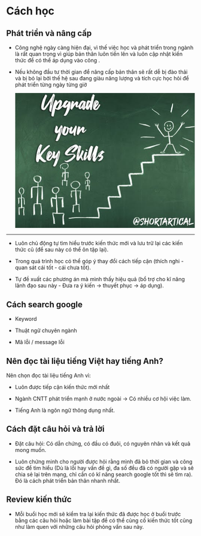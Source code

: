# Cách học

## Phát triển và nâng cấp

- Công nghệ ngày càng hiện đại, vì thế việc học và phát triển trong ngành là rất quan trọng vì giúp bản thân luôn tiến lên và luôn cập nhật kiến thức để có thể áp dụng vào công .

- Nếu không đầu tư thời gian để nâng cấp bản thân sẽ rất dễ bị đào thải và bị bỏ lại bởi thế hệ sau đang giàu năng lượng và tích cực học hỏi để phát triển từng ngày từng giờ

  <img src="./../1_Introduction/images/update-skill.jpeg" width=1000>

---

- Luôn chủ động tự tìm hiểu trước kiến thức mới và lưu trữ lại các kiến thức cũ (để sau này có thể ôn tập lại).

- Trong quá trình học có thể góp ý thay đổi cách tiếp cận (thích nghi - quan sát cái tốt - cái chưa tốt).

- Tự đề xuất các phương án mà mình thấy hiệu quả (bổ trợ cho kĩ năng lãnh đạo sau này - Đưa ra ý kiến → thuyết phục → áp dụng).


## Cách search google

- Keyword

- Thuật ngữ chuyên ngành

- Mã lỗi / message lỗi

## Nên đọc tài liệu tiếng Việt hay tiếng Anh?

Nên chọn đọc tài liệu tiếng Anh vì:

- Luôn được tiếp cận kiến thức mới nhất

- Ngành CNTT phát triển mạnh ở nước ngoài → Có nhiều cơ hội việc làm.

- Tiếng Anh là ngôn ngữ thông dụng nhất.

## Cách đặt câu hỏi và trả lời

- Đặt câu hỏi: Có dẫn chứng, có đầu có đuôi, có nguyên nhân và kết quả mong muốn.

- Luôn chứng minh cho người được hỏi rằng mình đã bỏ thời gian và công sức để tìm hiểu (Dù là lỗi hay vấn đề gì, đa số đều đã có người gặp và sẽ chia sẻ lại trên mạng, chỉ cần có kĩ năng search google tốt thì sẽ tìm ra). Đó là cách phát triển bản thân nhanh nhất.

## Review kiến thức

- Mỗi buổi học mới sẽ kiểm tra lại kiến thức đã được học ở buổi trước bằng các câu hỏi hoặc làm bài tập để có thể củng cố kiến thức tốt cũng như làm quen với những câu hỏi phỏng vấn sau này.
